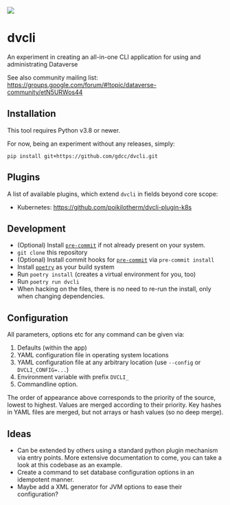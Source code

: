 ![](docs/logo.png)

# dvcli

An experiment in creating an all-in-one CLI application for using and administrating Dataverse

See also community mailing list: https://groups.google.com/forum/#!topic/dataverse-community/etN5URWos44

## Installation

This tool requires Python v3.8 or newer.

For now, being an experiment without any releases, simply:

```
pip install git+https://github.com/gdcc/dvcli.git
```

## Plugins

A list of available plugins, which extend `dvcli` in fields beyond core scope:

- Kubernetes: https://github.com/poikilotherm/dvcli-plugin-k8s

## Development

- (Optional) Install [`pre-commit`](https://pre-commit.com) if not already present on your system.
- `git clone` this repository
- (Optional) Install commit hooks for [`pre-commit`](https://pre-commit.com) via `pre-commit install`
- Install [`poetry`](https://python-poetry.org/docs/#installation) as your build system
- Run `poetry install` (creates a virtual environment for you, too)
- Run `poetry run dvcli`
- When hacking on the files, there is no need to re-run the install, only when changing dependencies.

## Configuration

All parameters, options etc for any command can be given via:

1. Defaults (within the app)
2. YAML configuration file in operating system locations
3. YAML configuration file at any arbitrary location (use `--config` or `DVCLI_CONFIG=...`)
4. Environment variable with prefix `DVCLI_`
5. Commandline option.

The order of appearance above corresponds to the priority of the source, lowest
to highest. Values are merged according to their priority. Key hashes in YAML files
are merged, but not arrays or hash values (so no deep merge).

## Ideas

- Can be extended by others using a standard python plugin mechanism via entry points.
  More extensive documentation to come, you can take a look at this codebase as an example.
- Create a command to set database configuration options in an idempotent manner.
- Maybe add a XML generator for JVM options to ease their configuration?
